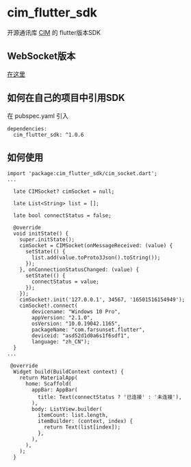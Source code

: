 # cim_flutter_sdk

开源通讯库 [CIM](https://gitee.com/farsunset/cim) 的 flutter版本SDK


## WebSocket版本 

[在这里](https://pub.dev/packages/cim_flutter_websocket_sdk)

## 如何在自己的项目中引用SDK

在 pubspec.yaml 引入


```
dependencies:
  cim_flutter_sdk: ^1.0.6
```

  
## 如何使用

```
import 'package:cim_flutter_sdk/cim_socket.dart';
...

  late CIMSocket? cimSocket = null;

  late List<String> list = [];

  late bool connectStatus = false;

  @override
  void initState() {
    super.initState();
    cimSocket = CIMSocket(onMessageReceived: (value) {
      setState(() {
        list.add(value.toProto3Json().toString());
      });
    }, onConnectionStatusChanged: (value) {
      setState(() {
        connectStatus = value;
      });
    });
    cimSocket!.init('127.0.0.1', 34567, '16501516154949');
    cimSocket!.connect(
        devicename: "Windows 10 Pro",
        appVersion: "2.1.0",
        osVersion: "10.0.19042.1165",
        packageName: "com.farsunset.flutter",
        deviceid: "asd52d1d0a6s1f6sdf1",
        language: "zh_CN");
  }
...

 @override
  Widget build(BuildContext context) {
    return MaterialApp(
      home: Scaffold(
        appBar: AppBar(
          title: Text(connectStatus ? '已连接' : '未连接'),
        ),
        body: ListView.builder(
          itemCount: list.length,
          itemBuilder: (context, index) {
            return Text(list[index]);
          },
        ),
      ),
    );
  }

```

